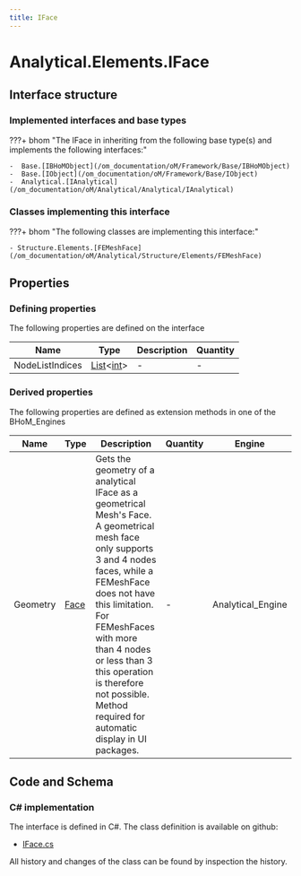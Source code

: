 ```yaml
---
title: IFace
---
```


# Analytical.Elements.IFace



## Interface structure

### Implemented interfaces and base types

???+ bhom "The IFace in inheriting from the following base type(s) and implements the following interfaces:"

    -  Base.[IBHoMObject](/om_documentation/oM/Framework/Base/IBHoMObject)
    -  Base.[IObject](/om_documentation/oM/Framework/Base/IObject)
    -  Analytical.[IAnalytical](/om_documentation/oM/Analytical/Analytical/IAnalytical)


### Classes implementing this interface

???+ bhom "The following classes are implementing this interface:"

    - Structure.Elements.[FEMeshFace](/om_documentation/oM/Analytical/Structure/Elements/FEMeshFace)


## Properties



### Defining properties

The following properties are defined on the interface

| Name             | Type             | Description      | Quantity         |
|------------------|------------------|------------------|------------------|
| NodeListIndices | [List](https://learn.microsoft.com/en-us/dotnet/api/System.Collections.Generic.List-1?view=netstandard-2.0)&lt;[int](https://learn.microsoft.com/en-us/dotnet/api/System.Int32?view=netstandard-2.0)&gt; | - | - |


### Derived properties

The following properties are defined as extension methods in one of the BHoM_Engines

| Name             | Type             | Description      | Quantity         | Engine           |
|------------------|------------------|------------------|------------------|------------------|
| Geometry | [Face](/om_documentation/oM/Dimensional/Geometry/Face) | Gets the geometry of a analytical IFace as a geometrical Mesh's Face. A geometrical mesh face only supports 3 and 4 nodes faces, while a FEMeshFace does not have this limitation. For FEMeshFaces with more than 4 nodes or less than 3 this operation is therefore not possible. Method required for automatic display in UI packages. | - | Analytical_Engine |


## Code and Schema

### C# implementation

The interface is defined in C#. The class definition is available on github:

- [IFace.cs](https://github.com/BHoM/BHoM/blob/develop/Analytical_oM/Elements\IFace.cs)

All history and changes of the class can be found by inspection the history.

